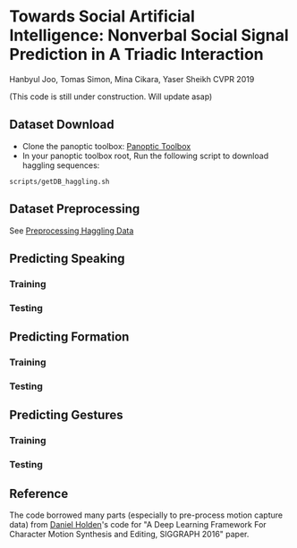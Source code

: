 # Towards Social Artificial Intelligence: Nonverbal Social Signal Prediction in A Triadic Interaction

Hanbyul Joo, Tomas Simon, Mina Cikara, Yaser Sheikh
CVPR 2019

(This code is still under construction. Will update asap)

## Dataset Download
 - Clone the panoptic toolbox: [Panoptic Toolbox](https://github.com/CMU-Perceptual-Computing-Lab/panoptic-toolbox)
 - In your panoptic toolbox root, Run the following script to download haggling sequences:
 ```
 scripts/getDB_haggling.sh
 ```

## Dataset Preprocessing
See [Preprocessing Haggling Data](https://github.com/CMU-Perceptual-Computing-Lab/socialSignalPred/blob/master/motionsynth_data/data/processed_panoptic/README_haggling.md)

## Predicting Speaking

### Training

### Testing

## Predicting Formation

### Training

### Testing


## Predicting Gestures
### Training

### Testing





## Reference

The code borrowed many parts (especially to pre-process motion capture data) from [Daniel Holden](http://theorangeduck.com/page/publications)'s code for "A Deep Learning Framework For Character Motion Synthesis and Editing, SIGGRAPH 2016" paper. 




